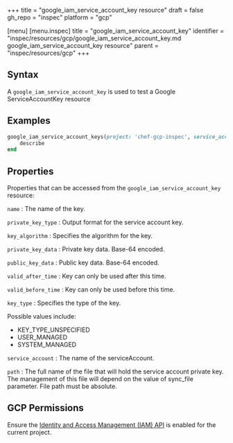 +++
title = "google_iam_service_account_key resource"
draft = false
gh_repo = "inspec"
platform = "gcp"

[menu]
  [menu.inspec]
    title = "google_iam_service_account_key"
    identifier = "inspec/resources/gcp/google_iam_service_account_key.md google_iam_service_account_key resource"
    parent = "inspec/resources/gcp"
+++

## Syntax

A `google_iam_service_account_key` is used to test a Google ServiceAccountKey resource

## Examples

```ruby
google_iam_service_account_keys(project: 'chef-gcp-inspec', service_account: "display-name@project-id.iam.gserviceaccount.com").key_names.each do |sa_key_name|
	describe
end
```

## Properties

Properties that can be accessed from the `google_iam_service_account_key` resource:

`name`
: The name of the key.

`private_key_type`
: Output format for the service account key.

`key_algorithm`
: Specifies the algorithm for the key.

`private_key_data`
: Private key data. Base-64 encoded.

`public_key_data`
: Public key data. Base-64 encoded.

`valid_after_time`
: Key can only be used after this time.

`valid_before_time`
: Key can only be used before this time.

`key_type`
: Specifies the type of the key.

  Possible values include:
  - KEY_TYPE_UNSPECIFIED
  - USER_MANAGED
  - SYSTEM_MANAGED

`service_account`
: The name of the serviceAccount.

`path`
: The full name of the file that will hold the service account private key. The management of this file will depend on the value of sync_file parameter. File path must be absolute.

## GCP Permissions

Ensure the [Identity and Access Management (IAM) API](https://console.cloud.google.com/apis/library/iam.googleapis.com/) is enabled for the current project.
